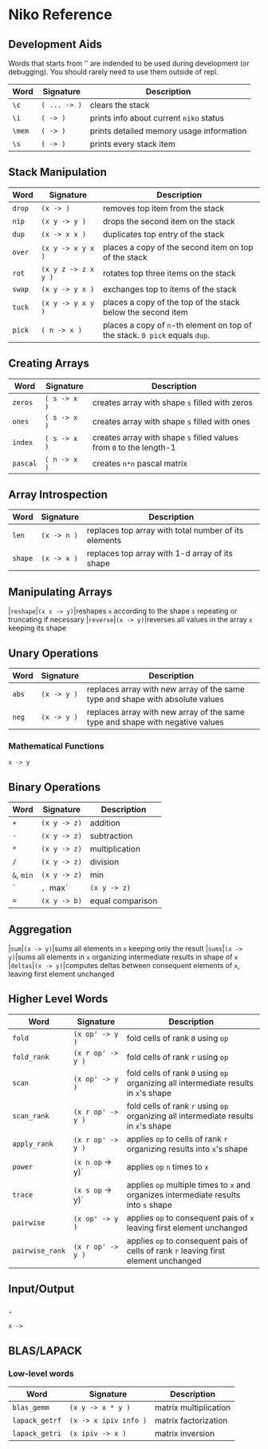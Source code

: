 # Niko Reference

## Development Aids

Words that starts from '\' are indended to be used during development
(or debugging). You should rarely need to use them outside of repl.

|Word|Signature|Description|
|---|---|---|
|`\c`|`( ... -> )`|clears the stack
|`\i`|`( -> )`|prints info about current `niko` status
|`\mem`|`( -> )`|prints detailed memory usage information
|`\s`|`( -> )`|prints every stack item


## Stack Manipulation

|Word|Signature|Description|
|---|---|---|
|`drop`|`(x -> )`|removes top item from the stack
|`nip`|`(x y -> y )`|drops the second item on the stack
|`dup`|`(x -> x x )`| duplicates top entry of the stack
| `over`|`(x y -> x y x )`|places a copy of the second item on top of the stack
|`rot`|`(x y z -> z x y )`|rotates top three items on the stack
|`swap`|`(x y -> y x )`|exchanges top to items of the stack
|`tuck`|`(x y -> y x y )`|places a copy of the top of the stack below the second item
|`pick`|`( n -> x )`| places a copy of `n`-th element on top of the stack. `0 pick` equals `dup`.

## Creating Arrays

|Word|Signature|Description|
|---|---|---|
|`zeros`|`( s -> x )`|creates array with shape `s` filled with zeros
|`ones`|`( s -> x )`|creates array with shape `s` filled with ones
|`index`|`( s -> x )`|creates array with shape `s` filled values from `0` to the length-1
|`pascal`|`( n -> x )`|creates `n*n` pascal matrix


## Array Introspection

|Word|Signature|Description|
|---|---|---|
|`len`|`(x -> n )`|replaces top array with total number of its elements
|`shape`|`(x -> x )`|replaces top array with 1-d array of its shape

## Manipulating Arrays

|`reshape`|`(x s -> y)`|reshapes `x` according to the shape `s` repeating or truncating if necessary
|`reverse`|`(x -> y)`|reverses all values in the array `x` keeping its shape

## Unary Operations

|Word|Signature|Description|
|---|---|---|
|`abs`|`(x -> y )`|replaces array with new array of the same type and shape with absolute values
|`neg`|`(x -> y )`|replaces array with new array of the same type and shape with negative values


### Mathematical Functions

`x -> y`

## Binary Operations

|Word|Signature|Description|
|---|---|---|
|`+`|`(x y -> z)`| addition
|`-`|`(x y -> z)`| subtraction
|`*`|`(x y -> z)`| multiplication
|`/`|`(x y -> z)`| division
|`&`, `min`|`(x y -> z)`| min
|`|`, `max` |`(x y -> z)`| max
|`=`|`(x y -> b)`| equal comparison

## Aggregation

|`sum`|`(x -> y)`|sums all elements in `x` keeping only the result
|`sums`|`(x -> y)`|sums all elements in `x` organizing intermediate results in shape of `x`
|`deltas`|`(x -> y)`|computes deltas between consequent elements of `x`, leaving first element unchanged


## Higher Level Words

|Word|Signature|Description|
|---|---|---|
|`fold`|`(x op' -> y )`| fold cells of rank `0` using `op`
|`fold_rank`|`(x r op' -> y )`| fold cells of rank `r` using `op`
|`scan`|`(x op' -> y )`| fold cells of rank `0` using `op` organizing all intermediate results in `x`'s shape
|`scan_rank`|`(x r op' -> y )`| fold cells of rank `r` using `op` organizing all intermediate results in `x`'s shape
|`apply_rank`|`(x r op' -> y )`| applies `op` to cells of rank `r` organizing results into `x`'s shape
|`power`|`(x n op` -> y)`|applies `op` `n` times to `x`
|`trace`|`(x s op` -> y)`|applies `op` multiple times to `x` and organizes intermediate results into `s` shape
|`pairwise`|`(x op' -> y )`| applies `op` to consequent pais of `x` leaving first element unchanged
|`pairwise_rank`|`(x r op' -> y )`| applies `op` to consequent pais of cells of rank `r` leaving first element unchanged

## Input/Output

### `.`

`x ->`

## BLAS/LAPACK

### Low-level words

|Word|Signature|Description|
|---|---|---|
|`blas_gemm`|`(x y -> x * y )`|matrix multiplication
|`lapack_getrf`|`(x -> x ipiv info )`|matrix factorization
|`lapack_getri`|`(x ipiv -> x )`|matrix inversion
